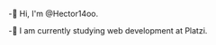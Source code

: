 -👋 Hi, I'm @Hector14oo.

-🌱 I am currently studying web development at Platzi. 

<!---
Hector14oo/Hector14oo is a ✨ special ✨ repository because its `README.md` (this file) appears on your GitHub profile.
You can click the Preview link to take a look at your changes.
--->
